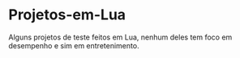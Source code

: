 # Projetos-em-Lua
Alguns projetos de teste feitos em Lua, nenhum deles tem foco em desempenho e sim em entretenimento.
